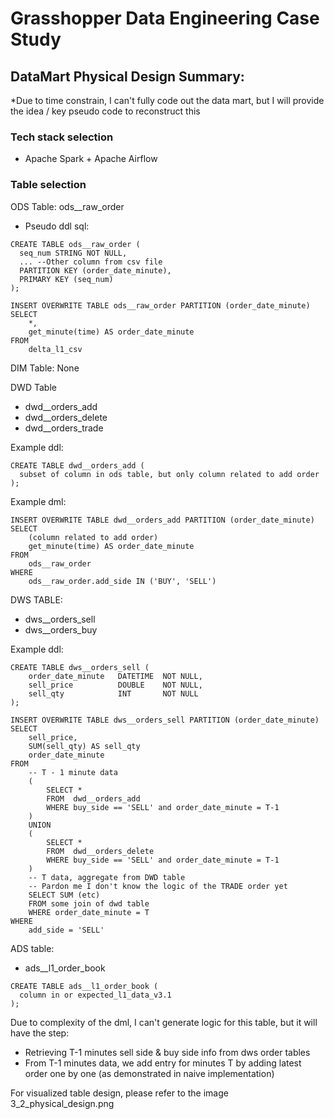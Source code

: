 # Grasshopper Data Engineering Case Study
## DataMart Physical Design Summary:

*Due to time constrain, I can't fully code out the data mart, but I will provide the idea / key pseudo code to reconstruct this

### Tech stack selection
- Apache Spark + Apache Airflow

### Table selection

ODS Table:
ods__raw_order

- Pseudo ddl sql:

```
CREATE TABLE ods__raw_order (
  seq_num STRING NOT NULL,
  ... --Other column from csv file
  PARTITION KEY (order_date_minute),
  PRIMARY KEY (seq_num)
);
```

```
INSERT OVERWRITE TABLE ods__raw_order PARTITION (order_date_minute)
SELECT
    *,
    get_minute(time) AS order_date_minute
FROM
    delta_l1_csv
```

DIM Table: None

DWD Table
- dwd__orders_add
- dwd__orders_delete
- dwd__orders_trade

Example ddl:

```
CREATE TABLE dwd__orders_add (
  subset of column in ods table, but only column related to add order
);
```

Example dml:

```
INSERT OVERWRITE TABLE dwd__orders_add PARTITION (order_date_minute)
SELECT
    (column related to add order)
    get_minute(time) AS order_date_minute
FROM
    ods__raw_order
WHERE
    ods__raw_order.add_side IN ('BUY', 'SELL')
```

DWS TABLE:
- dws__orders_sell
- dws__orders_buy

Example ddl:
```
CREATE TABLE dws__orders_sell (
    order_date_minute   DATETIME  NOT NULL,
    sell_price          DOUBLE    NOT NULL,
    sell_qty            INT       NOT NULL
);
```

```
INSERT OVERWRITE TABLE dws__orders_sell PARTITION (order_date_minute)
SELECT
    sell_price,
    SUM(sell_qty) AS sell_qty
    order_date_minute
FROM
    -- T - 1 minute data
    (
        SELECT *
        FROM  dwd__orders_add
        WHERE buy_side == 'SELL' and order_date_minute = T-1  
    )
    UNION
    (
        SELECT *
        FROM  dwd__orders_delete
        WHERE buy_side == 'SELL' and order_date_minute = T-1
    )
    -- T data, aggregate from DWD table
    -- Pardon me I don't know the logic of the TRADE order yet
    SELECT SUM (etc)
    FROM some join of dwd table
    WHERE order_date_minute = T
WHERE
    add_side = 'SELL'
```

ADS table:
- ads__l1_order_book

```
CREATE TABLE ads__l1_order_book (
  column in or expected_l1_data_v3.1
);
```

Due to complexity of the dml, I can't generate logic for this table, but it will have the step:
- Retrieving T-1 minutes sell side & buy side info from dws order tables
- From T-1 minutes data, we add entry for minutes T by adding latest order one by one (as demonstrated in naive implementation)

For visualized table design, please refer to the image 3_2_physical_design.png
